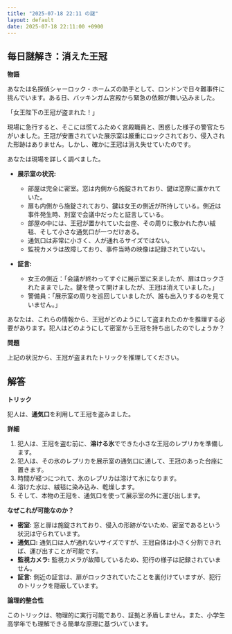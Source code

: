```yaml
---
title: "2025-07-18 22:11 の謎"
layout: default
date: 2025-07-18 22:11:00 +0900
---
```

## 毎日謎解き：消えた王冠

**物語**

あなたは名探偵シャーロック・ホームズの助手として、ロンドンで日々難事件に挑んでいます。ある日、バッキンガム宮殿から緊急の依頼が舞い込みました。

「女王陛下の王冠が盗まれた！」

現場に急行すると、そこには慌てふためく宮殿職員と、困惑した様子の警官たちがいました。王冠が安置されていた展示室は厳重にロックされており、侵入された形跡はありません。しかし、確かに王冠は消え失せていたのです。

あなたは現場を詳しく調べました。

*   **展示室の状況:**
    *   部屋は完全に密室。窓は内側から施錠されており、鍵は窓際に置かれていた。
    *   扉も内側から施錠されており、鍵は女王の側近が所持している。側近は事件発生時、別室で会議中だったと証言している。
    *   部屋の中には、王冠が置かれていた台座、その周りに敷かれた赤い絨毯、そして小さな通気口が一つだけある。
    *   通気口は非常に小さく、人が通れるサイズではない。
    *   監視カメラは故障しており、事件当時の映像は記録されていない。

*   **証言:**
    *   女王の側近：「会議が終わってすぐに展示室に来ましたが、扉はロックされたままでした。鍵を使って開けましたが、王冠は消えていました。」
    *   警備員：「展示室の周りを巡回していましたが、誰も出入りするのを見ていません。」

あなたは、これらの情報から、王冠がどのようにして盗まれたのかを推理する必要があります。犯人はどのようにして密室から王冠を持ち出したのでしょうか？

**問題**

上記の状況から、王冠が盗まれたトリックを推理してください。

## 解答

**トリック**

犯人は、**通気口**を利用して王冠を盗みました。

**詳細**

1.  犯人は、王冠を盗む前に、**溶ける氷**でできた小さな王冠のレプリカを準備します。
2.  犯人は、その氷のレプリカを展示室の通気口に通して、王冠のあった台座に置きます。
3.  時間が経つにつれて、氷のレプリカは溶けて水になります。
4.  溶けた水は、絨毯に染み込み、乾燥します。
5.  そして、本物の王冠を、通気口を使って展示室の外に運び出します。

**なぜこれが可能なのか？**

*   **密室:** 窓と扉は施錠されており、侵入の形跡がないため、密室であるという状況は守られています。
*   **通気口:** 通気口は人が通れないサイズですが、王冠自体は小さく分割できれば、運び出すことが可能です。
*   **監視カメラ:** 監視カメラが故障しているため、犯行の様子は記録されていません。
*   **証言:** 側近の証言は、扉がロックされていたことを裏付けていますが、犯行のトリックを隠蔽しています。

**論理的整合性**

このトリックは、物理的に実行可能であり、証拠と矛盾しません。また、小学生高学年でも理解できる簡単な原理に基づいています。
